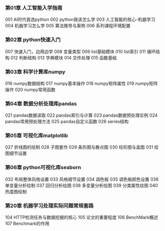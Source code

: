### 第01章 人工智能入学指南

001 AI时代首选python
002 python我该怎么学
003 人工智能的核心-机器学习
004 机器学习怎么学
005 算法推导与案例
006 系列课程环境配置

### 第02章 python快速入门

007 快速入门，边用边学
008 变量类型
009 list基础模块
010 list索引
011 循环结构
012 判断结构
013 字典模块
014 文件处理
015 函数基础

### 第03章 科学计算库numpy

016 numpy数据结构
017 numpy基本操作
018 numpy矩阵属性
019 numpy矩阵操作
020 numpy常用函数

### 第04章 数据分析处理库pandas

021 pandas数据读取
022 pandas索引与计算
023 pandas数据预处理实例
024 pandas常用预处理方法
025 pandas自定义函数
026 series结构

### 第05章 可视化库matplotlib

027 折线图的绘制
028 子图套作
029 条形图与散点图
030 柱形图与盒图
031 绘图细节设置

### 第06章 python可视化库seaborn

032 布局整体风格设置
033 风格细节设置
034 调色板
035 调色板颜色设置
036 单变量分析绘制
037 回归分析绘图
038 多变量分析绘图
039 分类属性绘图
040 热度图绘制

### 第20章 机器学习处理实际问题常规套路

104 HTTP检测任务与数据挖掘的核心
105 论文的重要程度
106 BenchMark概述
107 Benchmark的作用
